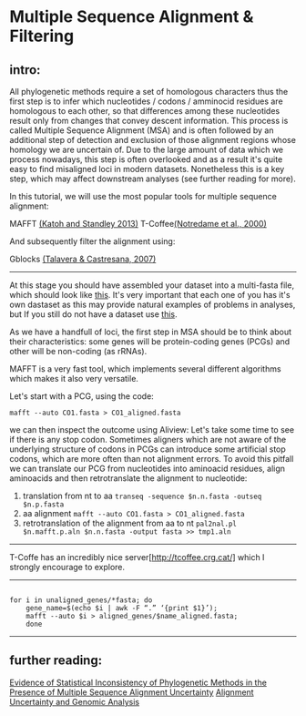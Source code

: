 # Multiple Sequence Alignment & Filtering

## intro: 
All phylogenetic methods require a set of homologous characters thus the first step is to infer which nucleotides / codons / amminocid residues are homologous to each other, so that differences among these nucleotides result only from changes that convey descent information. This process is called  Multiple Sequence Alignment (MSA) and is often followed by an additional step of detection and exclusion of those alignment regions whose homology we are uncertain of.
Due to the large amount of data which we process nowadays, this step is often overlooked and as a result it's quite easy to find misaligned loci in modern datasets. Nonetheless this is a key step, which may affect downstream analyses (see further reading for more).

In this tutorial, we will use the most popular tools for multiple sequence alignment:

MAFFT [(Katoh and Standley 2013)](https://academic.oup.com/mbe/article/30/4/772/1073398)
T-Coffee[(Notredame et al., 2000)](https://www.ncbi.nlm.nih.gov/pubmed/10964570)

And subsequently filter the alignment using: 

Gblocks [(Talavera & Castresana, 2007)](https://academic.oup.com/sysbio/article/56/4/564/1682121)

---

At this stage you should have assembled your dataset into a multi-fasta file, which should look like [this](https://raw.githubusercontent.com/for-giobbe/phy/master/unaligned_genes/12S_total.fasta). It's very important that each one of you has it's own dastaset as this may provide natural examples of problems in analyses, but If you still do not have a dataset use [this](https://github.com/for-giobbe/phy/tree/master/unaligned_genes).

As we have a handfull of loci, the first step in MSA should be to think about their characteristics: some genes will be protein-coding genes (PCGs) and other will be non-coding (as rRNAs).

MAFFT is a very fast tool, which implements several different algorithms which makes it also very versatile.

Let's start with a PCG, using the code:

```mafft --auto CO1.fasta > CO1_aligned.fasta```

we can then inspect the outcome using Aliview: Let's take some time to see if there is any stop codon.
Sometimes aligners which are not aware of the underlying structure of codons in PCGs can introduce some artificial stop codons, which are more often than not alignment errors. 
To avoid this pitfall we can translate our PCG from nucleotides into aminoacid residues, align aminoacids and then retrotranslate the alignment to nucleotide:

1. translation from nt to aa
```transeq -sequence $n.n.fasta -outseq $n.p.fasta```
2. aa alignment
``` mafft --auto CO1.fasta > CO1_aligned.fasta ```
3. retrotranslation of the alignment from aa to nt
``` pal2nal.pl $n.mafft.p.aln $n.n.fasta -output fasta >> tmp1.aln ```

---

T-Coffe has an incredibly nice server[http://tcoffee.crg.cat/] which I strongly encourage to explore.

---

```mkdir aligned_genes;

for i in unaligned_genes/*fasta; do 
	gene_name=$(echo $i | awk -F “.” ‘{print $1}’); 
	mafft --auto $i > aligned_genes/$name_aligned.fasta;
	done
```

---

## further reading: 

[Evidence of Statistical Inconsistency of Phylogenetic Methods in the Presence of Multiple Sequence Alignment Uncertainty](https://academic.oup.com/gbe/article/7/8/2102/556628)
[Alignment Uncertainty and Genomic Analysis](https://science.sciencemag.org/content/319/5862/473?casa_token=t07ptffISm4AAAAA:j5l4US_y_GHOMduYw6R-MhyM7YUpa__08lw45l455DAU3tGFNKYlV40ZH0Si5w48Xl1gTEqsocLVvaE)

